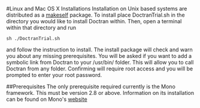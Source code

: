 #Linux and Mac OS X Installations
Installation on Unix based systems are distributed as a [makeself](https://github.com/megastep/makeself) package. To install place DoctranTrial.sh in the directory you would like to install Doctran within. Then, open a terminal within that directory and run 
    
    sh ./DoctranTrial.sh
    
and follow the instruction to install. The install package will check and warn you about any missing prerequisites. You will be asked if you want to add a symbolic link from Doctran to your /usr/bin/ folder. This will allow you to call Doctran from any folder. Confirming will require root access and you will be prompted to enter your root password.

##Prerequisites
The only prerequisite required currently is the Mono framework. This must be version 2.8 or above. Information on its installation can be found on Mono's [website](http://www.mono-project.com/download/)